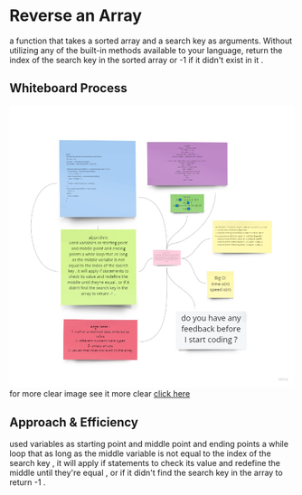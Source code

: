 # Reverse an Array
a function that takes a sorted array and a search key as arguments. Without utilizing any of the built-in methods available to your language, return the index of the search key in the sorted array or -1 if it didn't exist in it .

## Whiteboard Process
![white1](../assets/cc3.jpg)
for more clear image see it more clear [click here](https://miro.com/app/board/o9J_lEVSL0U=/)

## Approach & Efficiency
used variables as starting point and middle point and ending points a while loop that as long as the middle variable is not equal to the index of the search key , it will apply if statements to check its value and redefine the middle until they're equal , or if it didn't find the search key in the array to return -1 .
